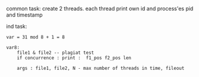 common task:
	create 2 threads.
	each thread print own id and process'es pid and timestamp

ind task:

	var = 31 mod 8 + 1 = 8
	
	var8:
		file1 & file2 -- plagiat test
		if concurrence : print :  f1_pos f2_pos len

		args : file1, file2, N - max number of threads in time, fileout


